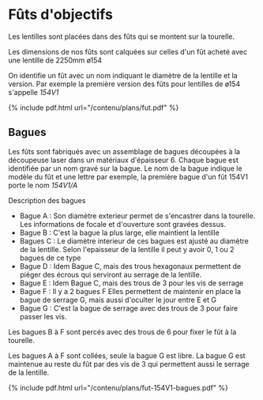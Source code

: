 # Fûts d'objectifs

Les lentilles sont placées dans des fûts qui se montent sur la tourelle.

Les dimensions de nos fûts sont calquées sur celles d'un fût acheté avec une lentille de 2250mm ø154

On identifie un fût avec un nom indiquant le diamètre de la lentille et la version. Par exemple la première version des fûts pour lentilles de ø154 s'appelle *154V1*

{% include pdf.html url="/contenu/plans/fut.pdf" %}

## Bagues

Les fûts sont fabriqués avec un assemblage de bagues découpées à la découpeuse laser dans un matériaux d'épaisseur 6. Chaque bague est identifiée par un nom gravé sur la bague. Le nom de la bague indique le modèle du fût et une lettre par exemple, la première bague d'un fût 154V1 porte le nom *154V1/A*

Description des bagues

- Bague A : Son diamètre exterieur permet de s'encastrer dans la tourelle. Les informations de focale et d'ouverture sont gravées dessus.
- Bague B : C'est la bague la plus large, elle maintient la lentille
- Bagues C : Le diamètre interieur de ces bagues est ajusté au diamètre de la lentille. Selon l'epaisseur de la lentille il peut y avoir 0, 1 ou 2 bagues de ce type
- Bague D : Idem Bague C, mais des trous hexagonaux permettent de piéger des écrous qui serviront au serrage de la lentille.
- Bague E : Idem Bague C, mais des trous de 3 pour les vis de serrage
- Bague F : Il y a 2 bagues F Elles permettent de maintenir en place la bague de serrage G, mais aussi d'oculter le jour entre E et G
- Bague G : C'est la bague de serrage avec des trous de 3 pour faire passer les vis.

Les bagues B à F sont percés avec des trous de 6 pour fixer le fût à la tourelle.

Les bagues A à F sont collées, seule la bague G est libre. La bague G est maintenue au reste du fût par des vis de 3 qui permettent aussi le serrage de la lentille.

{% include pdf.html url="/contenu/plans/fut-154V1-bagues.pdf" %}

